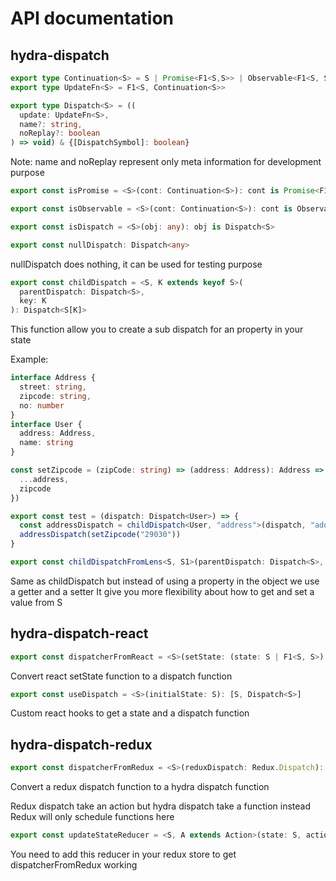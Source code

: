 # API documentation

## hydra-dispatch

```ts
export type Continuation<S> = S | Promise<F1<S,S>> | Observable<F1<S, S>>
export type UpdateFn<S> = F1<S, Continuation<S>>
```

```ts
export type Dispatch<S> = ((
  update: UpdateFn<S>,
  name?: string,
  noReplay?: boolean
) => void) & {[DispatchSymbol]: boolean}
```

Note: name and noReplay represent only meta information for development purpose

```ts
export const isPromise = <S>(cont: Continuation<S>): cont is Promise<F1<S, S>>
```

```ts
export const isObservable = <S>(cont: Continuation<S>): cont is Observable<F1<S, S>>
```

```ts
export const isDispatch = <S>(obj: any): obj is Dispatch<S>
```

```ts
export const nullDispatch: Dispatch<any>
```

nullDispatch does nothing, it can be used for testing purpose

```ts
export const childDispatch = <S, K extends keyof S>(
  parentDispatch: Dispatch<S>,
  key: K
): Dispatch<S[K]>
```

This function allow you to create a sub dispatch for an property in your state

Example:

```ts
interface Address {
  street: string,
  zipcode: string,
  no: number
}
interface User {
  address: Address,
  name: string
}

const setZipcode = (zipCode: string) => (address: Address): Address => ({
  ...address,
  zipcode
})

export const test = (dispatch: Dispatch<User>) => {
  const addressDispatch = childDispatch<User, "address">(dispatch, "address")
  addressDispatch(setZipcode("29030"))
}

```

```ts
export const childDispatchFromLens<S, S1>(parentDispatch: Dispatch<S>, getAndSet: GetAndSet<S, S>): Dispatch<S1>
```

Same as childDispatch but instead of using a property in the object we use a getter and a setter
It give you more flexibility about how to get and set a value from S

## hydra-dispatch-react

```ts
export const dispatcherFromReact = <S>(setState: (state: S | F1<S, S>) => void): Dispatch<S>
```
Convert react setState function to a dispatch function

```ts
export const useDispatch = <S>(initialState: S): [S, Dispatch<S>]
```

Custom react hooks to get a state and a dispatch function

## hydra-dispatch-redux

```ts
export const dispatcherFromRedux = <S>(reduxDispatch: Redux.Dispatch): Dispatch<S>
```

Convert a redux dispatch function to a hydra dispatch function

Redux dispatch take an action but hydra dispatch take a function instead
Redux will only schedule functions here


```ts
export const updateStateReducer = <S, A extends Action>(state: S, action: A)
```

You need to add this reducer in your redux store to get dispatcherFromRedux working 
